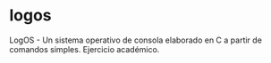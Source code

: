 # logos
LogOS - Un sistema operativo de consola elaborado en C a partir de comandos simples. Ejercicio académico.
